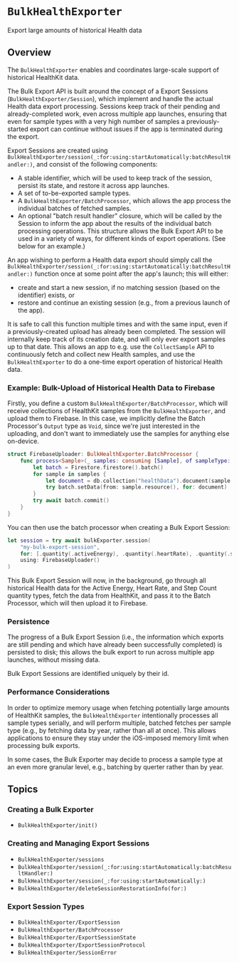 # ``BulkHealthExporter``

<!--
This source file is part of the Stanford Spezi open-source project

SPDX-FileCopyrightText: 2025 Stanford University and the project authors (see CONTRIBUTORS.md)

SPDX-License-Identifier: MIT
-->

Export large amounts of historical Health data

## Overview

The ``BulkHealthExporter`` enables and coordinates large-scale support of historical HealthKit data.

The Bulk Export API is built around the concept of a Export Sessions (``BulkHealthExporter/Session``), which implement and handle the actual Health data export processing. 
Sessions keep track of their pending and already-completed work, even across multiple app launches, ensuring that even for sample types with a very high number of samples a previously-started export can continue without issues if the app is terminated during the export.

Export Sessions are created using ``BulkHealthExporter/session(_:for:using:startAutomatically:batchResultHandler:)``, and consist of the following components:
- A stable identifier, which will be used to keep track of the session, persist its state, and restore it across app launches.
- A set of to-be-exported sample types.
- A ``BulkHealthExporter/BatchProcessor``, which allows the app process the individual batches of fetched samples.
- An optional "batch result handler" closure, which will be called by the Session to inform the app about the results of the individual batch processing operations.
This structure allows the Bulk Export API to be used in a variety of ways, for different kinds of export operations. (See below for an example.)

An app wishing to perform a Health data export should simply call the ``BulkHealthExporter/session(_:for:using:startAutomatically:batchResultHandler:)`` function once at some point after the app's launch; this will either:
- create and start a new session, if no matching session (based on the identifier) exists, or
- restore and continue an existing session (e.g., from a previous launch of the app).

It is safe to call this function multiple times and with the same input, even if a previously-created upload has already been completed.
The session will internally keep track of its creation date, and will only ever export samples up to that date.
This allows an app to e.g. use the ``CollectSample`` API to continuously fetch and collect new Health samples, and use the ``BulkHealthExporter`` to do a one-time export operation of historical Health data.


### Example: Bulk-Upload of Historical Health Data to Firebase

Firstly, you define a custom ``BulkHealthExporter/BatchProcessor``, which will receive collections of HealthKit samples from the ``BulkHealthExporter``, and upload them to Firebase.
In this case, we implicitly define the Batch Processor's `Output` type as `Void`, since we're just interested in the uploading, and don't want to immediately use the samples for anything else on-device. 

```swift
struct FirebaseUploader: BulkHealthExporter.BatchProcessor {
    func process<Sample>(_ samples: consuming [Sample], of sampleType: SampleType<Sample>) async throws {
        let batch = Firestore.firestore().batch()
        for sample in samples {
            let document = db.collection("healthData").document(sample.uuid.uuidString) 
            try batch.setData(from: sample.resource(), for: document)
        }
        try await batch.commit()
    }
}
```

You can then use the batch processor when creating a Bulk Export Session:
```swift
let session = try await bulkExporter.session(
    "my-bulk-export-session",
    for: [.quantity(.activeEnergy), .quantity(.heartRate), .quantity(.stepCount)],
    using: FirebaseUploader()
)
```

This Bulk Export Session will now, in the background, go through all historical Health data for the Active Energy, Heart Rate, and Step Count quantity types, fetch the data from HealthKit, and pass it to the Batch Processor, which will then upload it to Firebase.


### Persistence

The progress of a Bulk Export Session (i.e., the information which exports are still pending and which have already been successfully completed) is persisted to disk; this allows the bulk export to run across multiple app launches, without missing data.

Bulk Export Sessions are identified uniquely by their id.


### Performance Considerations

In order to optimize memory usage when fetching potentially large amounts of HealthKit samples, the ``BulkHealthExporter`` intentionally processes all sample types serially, and will perform multiple, batched fetches per sample type (e.g., by fetching data by year, rather than all at once).
This allows applications to ensure they stay under the iOS-imposed memory limit when processing bulk exports.

In some cases, the Bulk Exporter may decide to process a sample type at an even more granular level, e.g., batching by querter rather than by year.


## Topics

### Creating a Bulk Exporter
- ``BulkHealthExporter/init()``

### Creating and Managing Export Sessions
- ``BulkHealthExporter/sessions``
- ``BulkHealthExporter/session(_:for:using:startAutomatically:batchResultHandler:)``
- ``BulkHealthExporter/session(_:for:using:startAutomatically:)``
- ``BulkHealthExporter/deleteSessionRestorationInfo(for:)``

### Export Session Types
- ``BulkHealthExporter/ExportSession``
- ``BulkHealthExporter/BatchProcessor``
- ``BulkHealthExporter/ExportSessionState``
- ``BulkHealthExporter/ExportSessionProtocol``
- ``BulkHealthExporter/SessionError``
